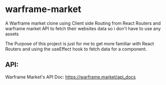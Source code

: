 # warframe-market
A Warframe market clone using Client side Routing from React Routers and warframe market API to fetch their websites data so i don't have to use any assets

The Purpose of this project is just for me to get more familiar with React Routers and using the useEffect hook to fetch data for a component.

## API:
  Warframe Market's API Doc: https://warframe.market/api_docs
